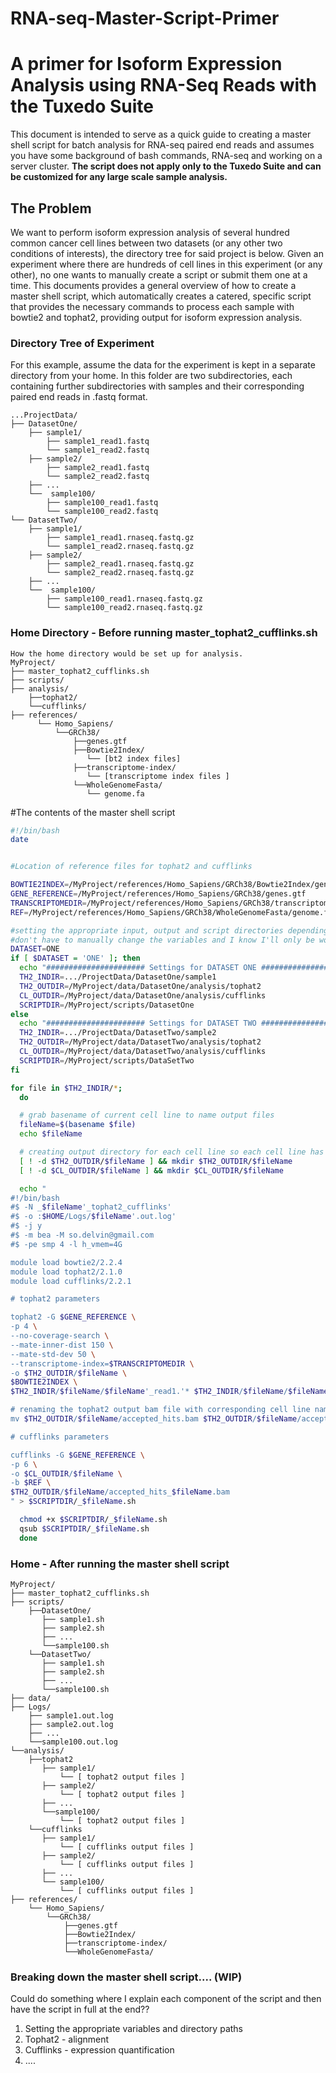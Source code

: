 # RNA-seq-Master-Script-Primer
# A primer for Isoform Expression Analysis using RNA-Seq Reads with the Tuxedo Suite

This document is intended to serve as a quick guide to creating a master shell script for batch analysis for RNA-seq paired end reads and assumes you have
some background of bash commands, RNA-seq and working on a server cluster. **The script does not apply only to the Tuxedo Suite and can be customized for any large scale sample analysis.**

## The Problem

We want to perform isoform expression analysis of several hundred common cancer cell lines between two datasets (or any other two conditions of interests), the directory tree for said project is below.
Given an experiment where there are hundreds of cell lines in this experiment (or any other), no one wants to manually create a script or submit them one at a time.
This documents provides a general overview of how to create a master shell script, which automatically creates a catered, specific script that provides the necessary commands to process each sample
with bowtie2 and tophat2, providing output for isoform expression analysis.

### Directory Tree of Experiment
For this example, assume the data for the experiment is kept in a separate directory from your home. In this folder are two subdirectories, each containing further subdirectories with
samples and their corresponding paired end reads in .fastq format.

```
...ProjectData/
├── DatasetOne/
    ├── sample1/
        ├── sample1_read1.fastq
        └── sample1_read2.fastq
    ├── sample2/
        ├── sample2_read1.fastq
        └── sample2_read2.fastq
    ├── ...
    └──  sample100/
        ├── sample100_read1.fastq
        └── sample100_read2.fastq
└── DatasetTwo/
    ├── sample1/
        ├── sample1_read1.rnaseq.fastq.gz
        └── sample1_read2.rnaseq.fastq.gz
    ├── sample2/
        ├── sample2_read1.rnaseq.fastq.gz
        └── sample2_read2.rnaseq.fastq.gz
    ├── ...
    └──  sample100/
        ├── sample100_read1.rnaseq.fastq.gz
        └── sample100_read2.rnaseq.fastq.gz
```


### Home Directory - Before running master_tophat2_cufflinks.sh
```
How the home directory would be set up for analysis.
MyProject/
├── master_tophat2_cufflinks.sh
├── scripts/
├── analysis/
    ├──tophat2/
    └──cufflinks/
├── references/
      └── Homo_Sapiens/
          └──GRCh38/
              ├──genes.gtf
              ├──Bowtie2Index/
                 └── [bt2 index files]
              ├──transcriptome-index/
                 └── [transcriptome index files ]
              └──WholeGenomeFasta/
                 └── genome.fa
```

#The contents of the master shell script

```bash
#!/bin/bash
date


#Location of reference files for tophat2 and cufflinks

BOWTIE2INDEX=/MyProject/references/Homo_Sapiens/GRCh38/Bowtie2Index/genome
GENE_REFERENCE=/MyProject/references/Homo_Sapiens/GRCh38/genes.gtf
TRANSCRIPTOMEDIR=/MyProject/references/Homo_Sapiens/GRCh38/transcriptome-index/genes
REF=/MyProject/references/Homo_Sapiens/GRCh38/WholeGenomeFasta/genome.fa

#setting the appropriate input, output and script directories depending on dataset I'm working with
#don't have to manually change the variables and I know I'll only be working with these two datasets
DATASET=ONE
if [ $DATASET = 'ONE' ]; then
  echo "###################### Settings for DATASET ONE ######################"
  TH2_INDIR=.../ProjectData/DatasetOne/sample1
  TH2_OUTDIR=/MyProject/data/DatasetOne/analysis/tophat2
  CL_OUTDIR=/MyProject/data/DatasetOne/analysis/cufflinks
  SCRIPTDIR=/MyProject/scripts/DatasetOne
else
  echo "###################### Settings for DATASET TWO ######################"
  TH2_INDIR=.../ProjectData/DatasetTwo/sample2
  TH2_OUTDIR=/MyProject/data/DatasetTwo/analysis/tophat2
  CL_OUTDIR=/MyProject/data/DatasetTwo/analysis/cufflinks
  SCRIPTDIR=/MyProject/scripts/DataSetTwo
fi

for file in $TH2_INDIR/*;
  do

  # grab basename of current cell line to name output files
  fileName=$(basename $file)
  echo $fileName

  # creating output directory for each cell line so each cell line has its own folder under its corresponding analysis
  [ ! -d $TH2_OUTDIR/$fileName ] && mkdir $TH2_OUTDIR/$fileName
  [ ! -d $CL_OUTDIR/$fileName ] && mkdir $CL_OUTDIR/$fileName

  echo "
#!/bin/bash
#$ -N _$fileName'_tophat2_cufflinks'
#$ -o :$HOME/Logs/$fileName'.out.log'
#$ -j y
#$ -m bea -M so.delvin@gmail.com
#$ -pe smp 4 -l h_vmem=4G

module load bowtie2/2.2.4
module load tophat2/2.1.0
module load cufflinks/2.2.1

# tophat2 parameters

tophat2 -G $GENE_REFERENCE \
-p 4 \
--no-coverage-search \
--mate-inner-dist 150 \
--mate-std-dev 50 \
--transcriptome-index=$TRANSCRIPTOMEDIR \
-o $TH2_OUTDIR/$fileName \
$BOWTIE2INDEX \
$TH2_INDIR/$fileName/$fileName'_read1.'* $TH2_INDIR/$fileName/$fileName'_read2.'*

# renaming the tophat2 output bam file with corresponding cell line name for easier identificatiion down the road
mv $TH2_OUTDIR/$fileName/accepted_hits.bam $TH2_OUTDIR/$fileName/accepted_hits_$fileName.bam

# cufflinks parameters

cufflinks -G $GENE_REFERENCE \
-p 6 \
-o $CL_OUTDIR/$fileName \
-b $REF \
$TH2_OUTDIR/$fileName/accepted_hits_$fileName.bam
" > $SCRIPTDIR/_$fileName.sh

  chmod +x $SCRIPTDIR/_$fileName.sh
  qsub $SCRIPTDIR/_$fileName.sh
  done
```

### Home - After running the master shell script
```
MyProject/
├── master_tophat2_cufflinks.sh
├── scripts/
    ├──DatasetOne/
       ├── sample1.sh
       ├── sample2.sh
       ├── ...
       └──sample100.sh
    └──DatasetTwo/
       ├── sample1.sh
       ├── sample2.sh
       ├── ...
       └──sample100.sh
├── data/
├── Logs/
    ├── sample1.out.log
    ├── sample2.out.log
    ├── ...
    └──sample100.out.log
└──analysis/
    ├──tophat2
       ├── sample1/
           └── [ tophat2 output files ]
       ├── sample2/
           └── [ tophat2 output files ]
       ├── ...
       └──sample100/
           └── [ tophat2 output files ]
    └──cufflinks
       ├── sample1/
           └── [ cufflinks output files ]
       ├── sample2/
           └── [ cufflinks output files ]
       ├── ...
       └── sample100/
           └── [ cufflinks output files ]
├── references/
    └── Homo_Sapiens/
        └──GRCh38/
            ├──genes.gtf
            ├──Bowtie2Index/
            ├──transcriptome-index/
            └──WholeGenomeFasta/
```

### Breaking down the master shell script.... (WIP)
Could do something where I explain each component of the script and then have the script in full at the end??
1. Setting the appropriate variables and directory paths
2. Tophat2 - alignment
3. Cufflinks - expression quantification
4. ....

